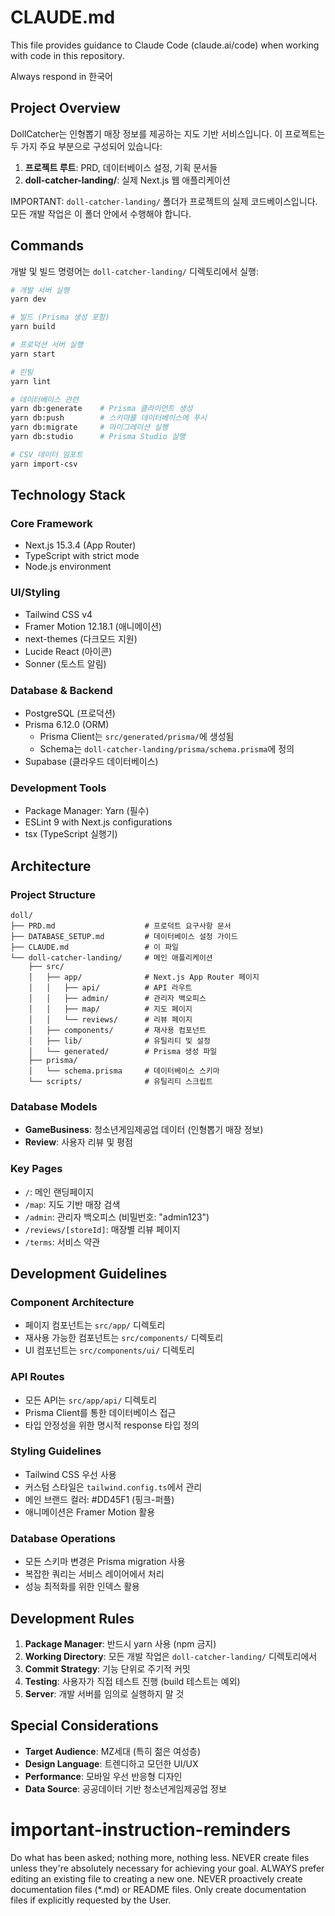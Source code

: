 # CLAUDE.md

This file provides guidance to Claude Code (claude.ai/code) when working with code in this repository.

Always respond in 한국어

## Project Overview

DollCatcher는 인형뽑기 매장 정보를 제공하는 지도 기반 서비스입니다. 이 프로젝트는 두 가지 주요 부분으로 구성되어 있습니다:
1. **프로젝트 루트**: PRD, 데이터베이스 설정, 기획 문서들
2. **doll-catcher-landing/**: 실제 Next.js 웹 애플리케이션

IMPORTANT: `doll-catcher-landing/` 폴더가 프로젝트의 실제 코드베이스입니다. 모든 개발 작업은 이 폴더 안에서 수행해야 합니다.

## Commands

개발 및 빌드 명령어는 `doll-catcher-landing/` 디렉토리에서 실행:

```bash
# 개발 서버 실행
yarn dev

# 빌드 (Prisma 생성 포함)
yarn build

# 프로덕션 서버 실행  
yarn start

# 린팅
yarn lint

# 데이터베이스 관련
yarn db:generate    # Prisma 클라이언트 생성
yarn db:push        # 스키마를 데이터베이스에 푸시
yarn db:migrate     # 마이그레이션 실행
yarn db:studio      # Prisma Studio 실행

# CSV 데이터 임포트
yarn import-csv
```

## Technology Stack

### Core Framework
- Next.js 15.3.4 (App Router)
- TypeScript with strict mode
- Node.js environment

### UI/Styling
- Tailwind CSS v4
- Framer Motion 12.18.1 (애니메이션)
- next-themes (다크모드 지원)
- Lucide React (아이콘)
- Sonner (토스트 알림)

### Database & Backend
- PostgreSQL (프로덕션)
- Prisma 6.12.0 (ORM)
  - Prisma Client는 `src/generated/prisma/`에 생성됨
  - Schema는 `doll-catcher-landing/prisma/schema.prisma`에 정의
- Supabase (클라우드 데이터베이스)

### Development Tools
- Package Manager: Yarn (필수)
- ESLint 9 with Next.js configurations
- tsx (TypeScript 실행기)

## Architecture

### Project Structure
```
doll/
├── PRD.md                    # 프로덕트 요구사항 문서
├── DATABASE_SETUP.md         # 데이터베이스 설정 가이드
├── CLAUDE.md                 # 이 파일
└── doll-catcher-landing/     # 메인 애플리케이션
    ├── src/
    │   ├── app/              # Next.js App Router 페이지
    │   │   ├── api/          # API 라우트
    │   │   ├── admin/        # 관리자 백오피스
    │   │   ├── map/          # 지도 페이지
    │   │   └── reviews/      # 리뷰 페이지
    │   ├── components/       # 재사용 컴포넌트
    │   ├── lib/              # 유틸리티 및 설정
    │   └── generated/        # Prisma 생성 파일
    ├── prisma/
    │   └── schema.prisma     # 데이터베이스 스키마
    └── scripts/              # 유틸리티 스크립트
```

### Database Models
- **GameBusiness**: 청소년게임제공업 데이터 (인형뽑기 매장 정보)
- **Review**: 사용자 리뷰 및 평점

### Key Pages
- `/`: 메인 랜딩페이지
- `/map`: 지도 기반 매장 검색
- `/admin`: 관리자 백오피스 (비밀번호: "admin123")
- `/reviews/[storeId]`: 매장별 리뷰 페이지
- `/terms`: 서비스 약관

## Development Guidelines

### Component Architecture
- 페이지 컴포넌트는 `src/app/` 디렉토리
- 재사용 가능한 컴포넌트는 `src/components/` 디렉토리
- UI 컴포넌트는 `src/components/ui/` 디렉토리

### API Routes
- 모든 API는 `src/app/api/` 디렉토리
- Prisma Client를 통한 데이터베이스 접근
- 타입 안정성을 위한 명시적 response 타입 정의

### Styling Guidelines
- Tailwind CSS 우선 사용
- 커스텀 스타일은 `tailwind.config.ts`에서 관리
- 메인 브랜드 컬러: #DD45F1 (핑크-퍼플)
- 애니메이션은 Framer Motion 활용

### Database Operations
- 모든 스키마 변경은 Prisma migration 사용
- 복잡한 쿼리는 서비스 레이어에서 처리
- 성능 최적화를 위한 인덱스 활용

## Development Rules

1. **Package Manager**: 반드시 yarn 사용 (npm 금지)
2. **Working Directory**: 모든 개발 작업은 `doll-catcher-landing/` 디렉토리에서
3. **Commit Strategy**: 기능 단위로 주기적 커밋
4. **Testing**: 사용자가 직접 테스트 진행 (build 테스트는 예외)
5. **Server**: 개발 서버를 임의로 실행하지 말 것

## Special Considerations

- **Target Audience**: MZ세대 (특히 젊은 여성층)
- **Design Language**: 트렌디하고 모던한 UI/UX
- **Performance**: 모바일 우선 반응형 디자인
- **Data Source**: 공공데이터 기반 청소년게임제공업 정보

# important-instruction-reminders
Do what has been asked; nothing more, nothing less.
NEVER create files unless they're absolutely necessary for achieving your goal.
ALWAYS prefer editing an existing file to creating a new one.
NEVER proactively create documentation files (*.md) or README files. Only create documentation files if explicitly requested by the User.